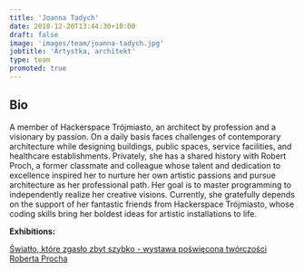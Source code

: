 ```yaml
---
title: 'Joanna Tadych'
date: 2018-12-20T13:44:30+10:00
draft: false
image: 'images/team/joanna-tadych.jpg'
jobtitle: 'Artystka, architekt'
type: team
promoted: true
---
```


## Bio

A member of Hackerspace Trójmiasto, an architect by profession and a visionary by passion. On a daily basis faces challenges of contemporary architecture while designing buildings, public spaces, service facilities, and healthcare establishments.
Privately, she has a shared history with Robert Proch, a former classmate and colleague whose talent and dedication to excellence inspired her to nurture her own artistic passions and pursue architecture as her professional path. Her goal is to master programming to independently realize her creative visions. Currently, she gratefully depends on the support of her fantastic friends from Hackerspace Trójmiasto, whose coding skills bring her boldest ideas for artistic installations to life.



**Exhibitions:**

[Światło, które zgasło zbyt szybko - wystawa poświęcona twórczości Roberta Procha](/wystawy/swiatlo-ktore-zgaslo)